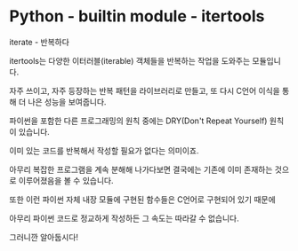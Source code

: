 # Python - builtin module - itertools

iterate - 반복하다

itertools는 다양한 이터러블(iterable) 객체들을 반복하는 작업을 도와주는 모듈입니다.

자주 쓰이고, 자주 등장하는 반복 패턴을 라이브러리로 만들고, 또 다시 C언어 이식을 통해 더 나은 성능을 보여줍니다.

파이썬을 포함한 다른 프로그래밍의 원칙 중에는 DRY(Don't Repeat Yourself) 원칙이 있습니다.

이미 있는 코드를 반복해서 작성할 필요가 없다는 의미이죠.

아무리 복잡한 프로그램을 계속 분해해 나가다보면 결국에는 기존에 이미 존재하는 것으로 이루어졌음을 볼 수 있습니다.

또한 이런 파이썬 자체 내장 모듈에 구현된 함수들은 C언어로 구현되어 있기 때문에

아무리 파이썬 코드로 정교하게 작성하든 그 속도는 따라갈 수 없습니다.

그러니깐 알아둡시다!